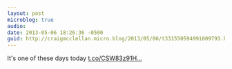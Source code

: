 ```yaml
---
layout: post
microblog: true
audio: 
date: 2013-05-06 18:26:36 -0500
guid: http://craigmcclellan.micro.blog/2013/05/06/t331550594991009793.html
---
```

It's one of these days today [t.co/CSW83z91H...](http://t.co/CSW83z91Hn)
